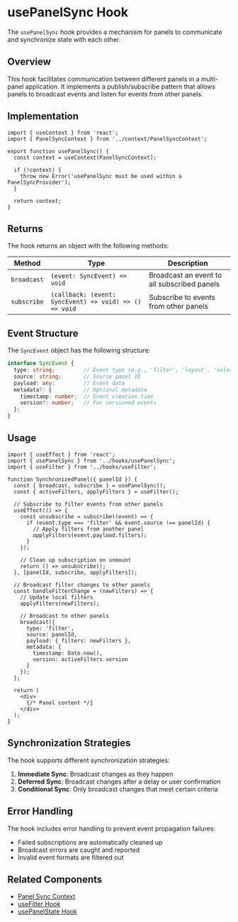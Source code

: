 # usePanelSync Hook

The `usePanelSync` hook provides a mechanism for panels to communicate and synchronize state with each other.

## Overview

This hook facilitates communication between different panels in a multi-panel application. It implements a publish/subscribe pattern that allows panels to broadcast events and listen for events from other panels.

## Implementation

```tsx
import { useContext } from 'react';
import { PanelSyncContext } from '../context/PanelSyncContext';

export function usePanelSync() {
  const context = useContext(PanelSyncContext);
  
  if (!context) {
    throw new Error('usePanelSync must be used within a PanelSyncProvider');
  }
  
  return context;
}
```

## Returns

The hook returns an object with the following methods:

| Method | Type | Description |
|--------|------|-------------|
| `broadcast` | `(event: SyncEvent) => void` | Broadcast an event to all subscribed panels |
| `subscribe` | `(callback: (event: SyncEvent) => void) => () => void` | Subscribe to events from other panels |

## Event Structure

The `SyncEvent` object has the following structure:

```typescript
interface SyncEvent {
  type: string;         // Event type (e.g., 'filter', 'layout', 'selection')
  source: string;       // Source panel ID
  payload: any;         // Event data
  metadata?: {          // Optional metadata
    timestamp: number;  // Event creation time
    version?: number;   // For versioned events
  };
}
```

## Usage

```tsx
import { useEffect } from 'react';
import { usePanelSync } from '../hooks/usePanelSync';
import { useFilter } from '../hooks/useFilter';

function SynchronizedPanel({ panelId }) {
  const { broadcast, subscribe } = usePanelSync();
  const { activeFilters, applyFilters } = useFilter();
  
  // Subscribe to filter events from other panels
  useEffect(() => {
    const unsubscribe = subscribe((event) => {
      if (event.type === 'filter' && event.source !== panelId) {
        // Apply filters from another panel
        applyFilters(event.payload.filters);
      }
    });
    
    // Clean up subscription on unmount
    return () => unsubscribe();
  }, [panelId, subscribe, applyFilters]);
  
  // Broadcast filter changes to other panels
  const handleFilterChange = (newFilters) => {
    // Update local filters
    applyFilters(newFilters);
    
    // Broadcast to other panels
    broadcast({
      type: 'filter',
      source: panelId,
      payload: { filters: newFilters },
      metadata: {
        timestamp: Date.now(),
        version: activeFilters.version
      }
    });
  };
  
  return (
    <div>
      {/* Panel content */}
    </div>
  );
}
```

## Synchronization Strategies

The hook supports different synchronization strategies:

1. **Immediate Sync**: Broadcast changes as they happen
2. **Deferred Sync**: Broadcast changes after a delay or user confirmation
3. **Conditional Sync**: Only broadcast changes that meet certain criteria

## Error Handling

The hook includes error handling to prevent event propagation failures:

- Failed subscriptions are automatically cleaned up
- Broadcast errors are caught and reported
- Invalid event formats are filtered out

## Related Components

- [Panel Sync Context](../context/PanelSyncContext.md)
- [useFilter Hook](./useFilter.md)
- [usePanelState Hook](./usePanelState.md) 